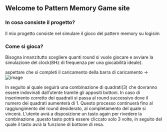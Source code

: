 ## Welcome to Pattern Memory Game site


### In cosa consiste il progetto?

Il mio progetto consiste nel simulare il gioco del pattern memory su logisim

### Come si gioca?

Bisogna innanzitutto scegliere quanti round si vuole giocare e avviare la simulazione del clock(8Hz di frequenza per una giocabilità ideale).

aspettare che si completi il caricamento della barra di caricamento → ![image](https://user-images.githubusercontent.com/75253452/110202157-29072f00-7e67-11eb-8ee4-e23e2c168192.png)


In seguito al quale seguirà una combinazione di quadrati(3) che dovranno essere indovinati dall’utente tramite gli
appositi bottoni.
In caso di inserimento corretto dei quadrati si passa al round successivo dove il numero dei quadrati aumenterà di 1. 
Questo processo continuerà fino al raggiungimento del round desiderato, al completamento del quale si vincerà.
L’utente avrà a disposizione un tasto again per rivedere la combinazione ,questo tasto potrà essere cliccato solo 3 
volte, in seguito del quale il tasto avrà la funzione di bottone di resa.


